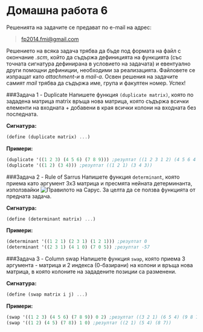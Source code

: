 Домашна работа 6
=========

Решенията на задачите се предават по e-mail на адрес:

>fp2014.fmi@gmail.com

Решението на всяка задача трябва да бъде под формата на файл с окончание *.scm*, който да съдържа дефиницията на функцията (със точната сигнатура дефинирана в условието на задачата) и евентуално други помощни дефиниции, необходими за реализацията. Файловете се изпращат като *attachment-и* в *mail-a*. Освен решения на задачите самият *mail* трябва да съдържа име, група и факултен номер. Успех!

###Задача 1 - Duplicate
Напишете функция `(duplicate matrix)`, която по зададена матрица matrix връща нова матрица, която съдържа всички елементи на входната + добавени в края всички колони на входната без последната.

**Сигнатура:**

```scheme
(define (duplicate matrix) ...)
```

**Примери:**

```scheme
(duplicate '((1 2 3) (4 5 6) (7 8 9))) ;резултат ((1 2 3 1 2) (4 5 6 4 5) (7 8 9 7 8))
(duplicate '((1 2) (3 4))) ;резултат ((1 2 1) (3 4 3))
```

###Задача 2 - Rule of Sarrus
Напишете функция `determinant`, която приема като аргумент 3x3 матрица и пресмята нейната детерминанта, използвайки ![Правилото на Сарус]("http://en.wikipedia.org/wiki/Rule_of_Sarrus"). За целта да се ползва функцията от предната задача.

**Сигнатура:**

```scheme
(define (determinant matrix) ...)
```

**Примери:**

```scheme
(determinant '((1 2 1) (2 3 1) (1 2 1))) ;резултат 0
(determinant '((2 3 1) (4 1 0) (7 0 5)) ;резултат -57
```

###Задача 3 - Column swap
Напишете функция `swap`, която приема 3 аргумента - матрица и 2 индекса (0-базирани) на колони и връща нова матрица, в която колоните на зададените позиции са разменени.

**Сигнатура:**

```scheme
(define (swap matrix i j) ...)
```

**Примери:**

```scheme
(swap '((1 2 3) (4 5 6) (7 8 9)) 0 2) ;резултат ((3 2 1) (6 5 4) (9 8 7))
(swap '((1 2) (4 5) (7 8)) 1 0) ;резултат ((2 1) (5 4) (8 7))
```
